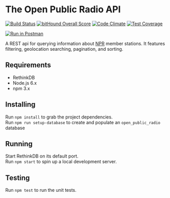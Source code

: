 # The Open Public Radio API

[![Build Status](https://travis-ci.org/openpublicradio/api.svg?branch=master)](https://travis-ci.org/openpublicradio/api)
[![bitHound Overall Score](https://www.bithound.io/github/openpublicradio/api/badges/score.svg)](https://www.bithound.io/github/openpublicradio/api)
[![Code Climate](https://codeclimate.com/github/openpublicradio/api/badges/gpa.svg)](https://codeclimate.com/github/openpublicradio/api)
[![Test Coverage](https://codeclimate.com/github/openpublicradio/api/badges/coverage.svg)](https://codeclimate.com/github/openpublicradio/api/coverage)

[![Run in Postman](https://run.pstmn.io/button.svg)](https://app.getpostman.com/run-collection/bcbe60cee5a787554e39)

A REST api for querying information about [NPR](http://npr.org) member stations. It features filtering, geolocation searching, pagination, and sorting.

## Requirements

- RethinkDB
- Node.js 6.x
- npm 3.x

## Installing

Run `npm install` to grab the project dependencies.   
Run `npm run setup-database` to create and populate an `open_public_radio` database

## Running

Start RethinkDB on its default port.   
Run `npm start` to spin up a local development server.

## Testing

Run `npm test` to run the unit tests.
